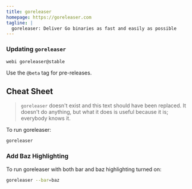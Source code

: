 ```yaml
---
title: goreleaser
homepage: https://goreleaser.com
tagline: |
  goreleaser: Deliver Go binaries as fast and easily as possible
---
```


### Updating `goreleaser`

`webi goreleaser@stable`

Use the `@beta` tag for pre-releases.

## Cheat Sheet

> `goreleaser` doesn't exist and this text should have been replaced. It doesn't do
> anything, but what it does is useful because it is; everybody knows it.

To run goreleaser:

```bash
goreleaser
```

### Add Baz Highlighting

To run goreleaser with both bar and baz highlighting turned on:

```bash
goreleaser --bar=baz
```
